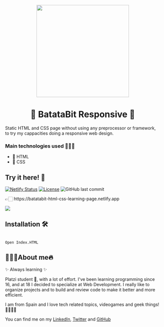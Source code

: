 <p align="center"><img width="300px" src="https://icons.iconarchive.com/icons/cjdowner/cryptocurrency-flat/1024/Bitcoin-BTC-icon.png"></p>
<h1 align="center">🥔 BatataBit Responsive 🍠</h1>
<p>Static HTML and CSS page without using any preprocessor or framework, to try my cappacities doing a responsive web design.</p>

<h3>Main technologies used 👷🏻‍♂️</h3>
<ul>
  <li>🧱 HTML</li>
  <li>🎨 CSS</li>
</ul>

<h2>Try it here! 🧾</h2>

[![Netlify Status](https://api.netlify.com/api/v1/badges/12b0d818-0acc-4737-a7e1-5b1b92ca60e6/deploy-status)](https://app.netlify.com/sites/vuedex-dha/deploys)
[![License](https://img.shields.io/github/license/David-H-Afonso/vuedex?color=blue)](./LICENSE)
![GitHub last commit](https://img.shields.io/github/last-commit/David-H-Afonso/vuedex)

<p>👉🏻 https://batatabit-html-css-learning-page.netlify.app</p>
<a href="https://batatabit-html-css-learning-page.netlify.app" target="_blank"><img src="https://repository-images.githubusercontent.com/356080858/d44ad500-ddc2-11eb-89e7-84cb9c8ed1d5"></a>

<h2>Installation 🛠</h2>
<code>
Open Index.HTML
</code>

<h2>👨🏻‍💻About me🔥</h2>
<p>✨ Always learning ✨</p>

<p>Platzi student 📕, with a lot of effort. I've been learning programming since 16, and at 18 I decided to specialize at Web Development. I really like to organize projects and to build and review code to make it better and more efficient.</p>

<p>I am from Spain and I love tech related topics, videogames and geek things! 🚀✨👨‍💻</p>

<p>You can find me on my <a href="https://www.linkedin.com/in/david-hormiga-afonso/" target="_blank">LinkedIn</a>, <a href="https://twitter.com/home" target="_blank">Twitter</a> and <a href="https://github.com/David-H-Afonso" target="_blank">GitHub</a></p>
